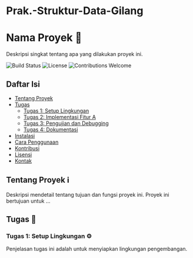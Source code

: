# Prak.-Struktur-Data-Gilang
# Nama Proyek 🚀

Deskripsi singkat tentang apa yang dilakukan proyek ini.

![Build Status](https://img.shields.io/badge/build-passing-brightgreen)
![License](https://img.shields.io/badge/license-MIT-blue)
![Contributions Welcome](https://img.shields.io/badge/contributions-welcome-brightgreen)

## Daftar Isi
- [Tentang Proyek](#tentang-proyek-ℹ️)
- [Tugas](#tugas-📝)
  - [Tugas 1: Setup Lingkungan](#tugas-1-setup-lingkungan-⚙️)
  - [Tugas 2: Implementasi Fitur A](#tugas-2-implementasi-fitur-a-💡)
  - [Tugas 3: Pengujian dan Debugging](#tugas-3-pengujian-dan-debugging-🔍)
  - [Tugas 4: Dokumentasi](#tugas-4-dokumentasi-📝)
- [Instalasi](#instalasi-🔧)
- [Cara Penggunaan](#cara-penggunaan-📋)
- [Kontribusi](#kontribusi-🤝)
- [Lisensi](#lisensi-📜)
- [Kontak](#kontak-📬)

## Tentang Proyek ℹ️
Deskripsi mendetail tentang tujuan dan fungsi proyek ini. Proyek ini bertujuan untuk ...

## Tugas 📝

### Tugas 1: Setup Lingkungan ⚙️
Penjelasan tugas ini adalah untuk menyiapkan lingkungan pengembangan.
